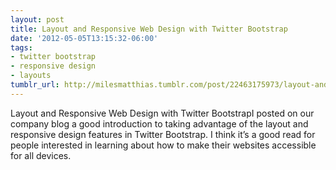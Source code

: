 ```yaml
---
layout: post
title: Layout and Responsive Web Design with Twitter Bootstrap
date: '2012-05-05T13:15:32-06:00'
tags:
- twitter bootstrap
- responsive design
- layouts
tumblr_url: http://milesmatthias.tumblr.com/post/22463175973/layout-and-responsive-web-design-with-twitter-bootstrap
---
```

Layout and Responsive Web Design with Twitter BootstrapI posted on our company blog a good introduction to taking advantage of the layout and responsive design features in Twitter Bootstrap. I think it’s a good read for people interested in learning about how to make their websites accessible for all devices.
